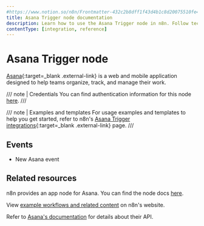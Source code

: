 ```yaml
---
#https://www.notion.so/n8n/Frontmatter-432c2b8dff1f43d4b1c8d20075510fe4
title: Asana Trigger node documentation
description: Learn how to use the Asana Trigger node in n8n. Follow technical documentation to integrate Asana Trigger node into your workflows.
contentType: [integration, reference]
---
```


# Asana Trigger node

[Asana](https://asana.com/){:target=_blank .external-link} is a web and mobile application designed to help teams organize, track, and manage their work.

/// note | Credentials
You can find authentication information for this node [here](/integrations/builtin/credentials/asana.md).
///

///  note  | Examples and templates
For usage examples and templates to help you get started, refer to n8n's [Asana Trigger integrations](https://n8n.io/integrations/asana-trigger/){:target=_blank .external-link} page.
///

## Events

* New Asana event

## Related resources

n8n provides an app node for Asana. You can find the node docs [here](/integrations/builtin/app-nodes/n8n-nodes-base.asana.md).

View [example workflows and related content](https://n8n.io/integrations/asana-trigger/) on n8n's website.

Refer to [Asana's documentation](https://developers.asana.com/reference/rest-api-reference) for details about their API.
